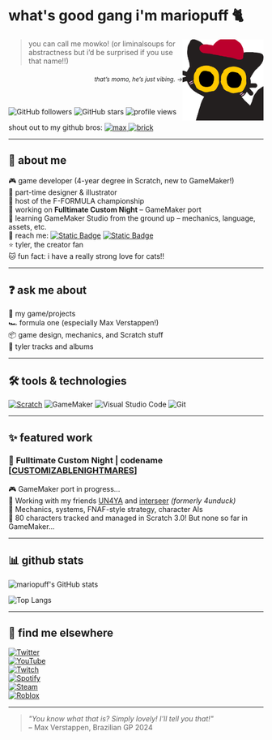 # what's good gang i'm mariopuff 🐈
<img src="momocat.png" alt="this is momo, my oc!" align="right" width="160"/>


> you can call me mowko! (or liminalsoups for abstractness but i’d be surprised if you use that name!!)

<div align="right"><sub><i>that’s momo,  he’s just vibing. →</i></sub></div>

<br><br>
![GitHub followers](https://img.shields.io/github/followers/mariopuff?label=followers&style=flat-square)
![GitHub stars](https://img.shields.io/github/stars/mariopuff?affiliations=OWNER&style=flat-square)
![profile views](https://komarev.com/ghpvc/?username=mariopuff&color=blueviolet&style=flat-square)

shout out to my github bros:
[![max](https://img.shields.io/github/followers/maxeepy?style=flat-square&label=max%20verstappen&labelColor=32b853&color=fff184)
](https://github.com/maxeepy)
[![brick](https://img.shields.io/github/followers/brckd?style=flat-square&label=brckd)](https://github.com/brckd)

---

## 👤 about me

🎮 game developer (4-year degree in Scratch, new to GameMaker!)  
🎨 part-time designer & illustrator  
🏁 host of the F-FORMULA championship  
🧱 working on **Fulltimate Custom Night** – GameMaker port  
🚀 learning GameMaker Studio from the ground up – mechanics, language, assets, etc.  
💌 reach me: [![Static Badge](https://img.shields.io/badge/mariopuff.-5661ea?style=flat-square&logo=discord&logoColor=white)](https://discord.com/users/913646560838041660) [![Static Badge](https://img.shields.io/badge/toybunny_-black?style=flat-square&logo=x&logoColor=white)](https://x.com/toybunny_)  
⭐ tyler, the creator fan  
🐱 fun fact: i have a really strong love for cats!!

---

## ❓ ask me about

💬 my game/projects  
🏎️ formula one (especially Max Verstappen!)  
📦 game design, mechanics, and Scratch stuff  
🎤 tyler tracks and albums

---

## 🛠️ tools & technologies

[![Scratch](https://img.shields.io/badge/-Scratch-FFA500?logo=scratch&logoColor=white&style=flat-square)](https://scratch.mit.edu/users/Mario_0000/)
![GameMaker](https://img.shields.io/badge/-GameMaker-000000?logo=yoyogames&logoColor=white&style=flat-square)
![Visual Studio Code](https://img.shields.io/badge/-VSCode-007ACC?logo=visual-studio-code&logoColor=white&style=flat-square)
![Git](https://img.shields.io/badge/-Git-F05032?logo=git&logoColor=white&style=flat-square)

---

## ✨ featured work

### 🚧 **Fulltimate Custom Night | codename [[CUSTOMIZABLENIGHTMARES](https://github.com/mariopuff/customizablenightmares)]**  
🎮 GameMaker port in progress...  
👥 Working with my friends [UN4YA](https://github.com/UN4YA) and [interseer](https://github.com/4unduck) *(formerly 4unduck)*  
🧠 Mechanics, systems, FNAF-style strategy, character AIs  
🐾 80 characters tracked and managed in Scratch 3.0! But none so far in GameMaker...

---

## 📊 github stats

![mariopuff's GitHub stats](https://github-readme-stats.vercel.app/api?username=mariopuff&show_icons=true&theme=tokyonight&hide_border=true)

![Top Langs](https://github-readme-stats.vercel.app/api/top-langs/?username=mariopuff&layout=compact&theme=tokyonight&hide_border=true)

---

## 🔗 find me elsewhere

[![Twitter](https://img.shields.io/badge/-@toybunny__-black?logo=x&logoColor=white&style=flat-square)](https://x.com/toybunny_)  
[![YouTube](https://img.shields.io/badge/-Mario__184-FF0000?logo=youtube&logoColor=white&style=flat-square)](https://youtube.com/@mariopuff184)  
[![Twitch](https://img.shields.io/badge/-mariopuff-9146FF?logo=twitch&logoColor=white&style=flat-square)](https://twitch.tv/mariopuff)  
[![Spotify](https://img.shields.io/badge/-mariopuff!-1ED760?logo=spotify&logoColor=white&style=flat-square)](https://open.spotify.com/user/xftko2c2nq2exfwg3tes82asl)  
[![Steam](https://img.shields.io/badge/-hallwayheat-000000?logo=steam&logoColor=white&style=flat-square)](https://steamcommunity.com/id/hallwayheat)  
[![Roblox](https://img.shields.io/badge/liminalsoups-gray?style=flat-square&logo=roblox&logoColor=white)](https://www.roblox.com/users/6220154646/profile)


---

> *"You know what that is? Simply lovely! I'll tell you that!"*  
> – Max Verstappen, Brazilian GP 2024
